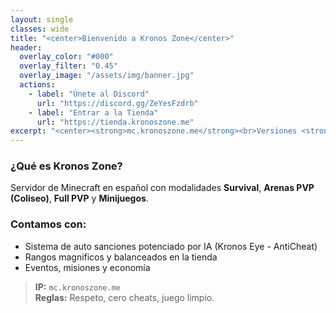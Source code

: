```yaml
---
layout: single
classes: wide
title: "<center>Bienvenido a Kronos Zone</center>"
header:
  overlay_color: "#000"
  overlay_filter: "0.45"
  overlay_image: "/assets/img/banner.jpg"
  actions:
    - label: "Únete al Discord"
      url: "https://discord.gg/ZeYesFzdrb"
    - label: "Entrar a la Tienda"
      url: "https://tienda.kronoszone.me"
excerpt: "<center><strong>mc.kronoszone.me</strong><br>Versiones <strong>1.8 – 1.21</strong><br>¡Eventos semanales y rangos premium!</center>"
---
```


### ¿Qué es Kronos Zone?
Servidor de Minecraft en español con modalidades **Survival**, **Arenas PVP (Coliseo)**, **Full PVP** y **Minijuegos**.

### Contamos con:
- Sistema de auto sanciones potenciado por IA (Kronos Eye - AntiCheat)
- Rangos magnificos y balanceados en la tienda
- Eventos, misiones y economía

> **IP:** `mc.kronoszone.me`  
> **Reglas:** Respeto, cero cheats, juego limpio.